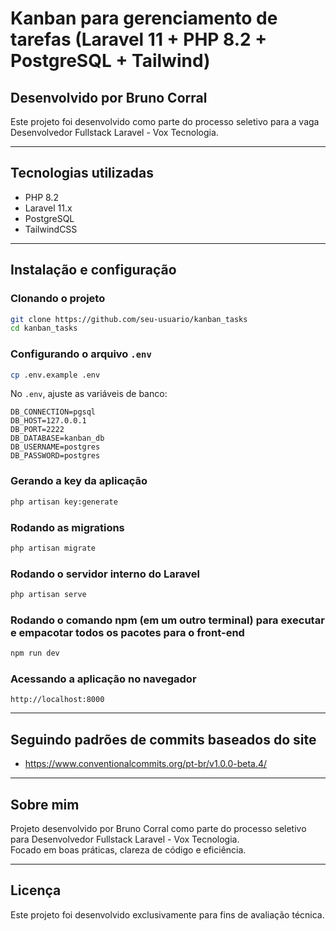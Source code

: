 # Kanban para gerenciamento de tarefas (Laravel 11 + PHP 8.2 + PostgreSQL + Tailwind)

## Desenvolvido por Bruno Corral

Este projeto foi desenvolvido como parte do processo seletivo para a vaga Desenvolvedor Fullstack Laravel - Vox Tecnologia.

---

## Tecnologias utilizadas

- PHP 8.2
- Laravel 11.x
- PostgreSQL
- TailwindCSS

---

## Instalação e configuração

### Clonando o projeto
```bash
git clone https://github.com/seu-usuario/kanban_tasks
cd kanban_tasks
```

### Configurando o arquivo `.env`
```bash
cp .env.example .env
```

No `.env`, ajuste as variáveis de banco:
```
DB_CONNECTION=pgsql
DB_HOST=127.0.0.1
DB_PORT=2222
DB_DATABASE=kanban_db
DB_USERNAME=postgres
DB_PASSWORD=postgres
```

### Gerando a key da aplicação
```bash
php artisan key:generate
```

### Rodando as migrations
```bash
php artisan migrate
```

### Rodando o servidor interno do Laravel
```bash
php artisan serve
```

### Rodando o comando npm (em um outro terminal) para executar e empacotar todos os pacotes para o front-end
```bash
npm run dev
```

### Acessando a aplicação no navegador
```
http://localhost:8000
```

---

## Seguindo padrões de commits baseados do site
* https://www.conventionalcommits.org/pt-br/v1.0.0-beta.4/

---

## Sobre mim

Projeto desenvolvido por Bruno Corral como parte do processo seletivo para Desenvolvedor Fullstack Laravel - Vox Tecnologia.  
Focado em boas práticas, clareza de código e eficiência.

---

## Licença
Este projeto foi desenvolvido exclusivamente para fins de avaliação técnica.